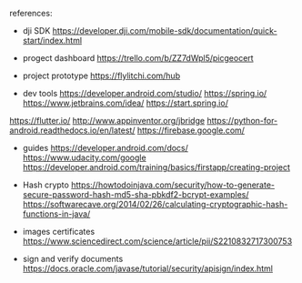 


references:

- dji SDK
https://developer.dji.com/mobile-sdk/documentation/quick-start/index.html

- progect dashboard
https://trello.com/b/ZZ7dWpl5/picgeocert

- project prototype
https://flylitchi.com/hub


- dev tools
https://developer.android.com/studio/
https://spring.io/
https://www.jetbrains.com/idea/
https://start.spring.io/

https://flutter.io/
http://www.appinventor.org/jbridge
https://python-for-android.readthedocs.io/en/latest/
https://firebase.google.com/


- guides
https://developer.android.com/docs/
https://www.udacity.com/google
https://developer.android.com/training/basics/firstapp/creating-project


- Hash crypto
https://howtodoinjava.com/security/how-to-generate-secure-password-hash-md5-sha-pbkdf2-bcrypt-examples/
https://softwarecave.org/2014/02/26/calculating-cryptographic-hash-functions-in-java/

- images certificates
https://www.sciencedirect.com/science/article/pii/S2210832717300753

- sign and verify documents
https://docs.oracle.com/javase/tutorial/security/apisign/index.html




